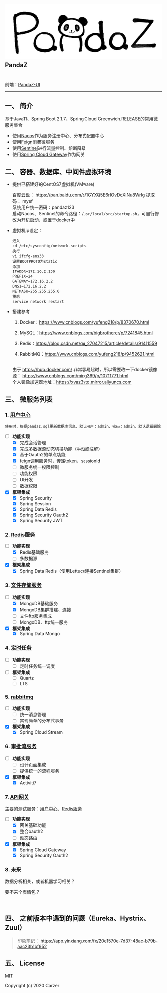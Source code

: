 # ![pandaz](https://github.com/Carzer/pandaz/blob/master/logo.png) <sup><sup>PandaZ</sup></sup>

前端：[PandaZ-UI](https://github.com/Carzer/pandaz-ui.git)

----------------------------------------------------
## 一、 简介

基于Java11、Spring Boot 2.1.7、Spring Cloud Greenwich.RELEASE的常用微服务集合

- 使用[Nacos](https://github.com/alibaba/nacos/releases)作为服务注册中心、分布式配置中心
- 使用[Feign](https://spring.io/projects/spring-cloud-openfeign)消费微服务
- 使用[Sentinel](https://github.com/alibaba/Sentinel/releases)进行流量控制、熔断降级
- 使用[Spring Cloud Gateway](https://spring.io/projects/spring-cloud-gateway)作为网关


## 二、 容器、数据库、中间件虚拟环境

- 提供已搭建好的CentOS7虚拟机(VMware)
    
    百度云盘： https://pan.baidu.com/s/1GYXQ5E6rIOvDcXINu8Wrlg  提取码： myef <br/>
    系统用户统一密码：pandaz123<br/>
    启动Nacos、Sentinel的命令路径：`/usr/local/src/startup.sh`，可自行修改为开机启动、或置于docker中    
    
- 虚拟机ip设定：
    ```
    进入
    cd /etc/sysconfig/network-scripts
    执行
    vi ifcfg-ens33
    设置BOOTPROTO为static
    添加
    IPADDR=172.16.2.130
    PREFIX=24
    GATEWAY=172.16.2.2
    DNS1=172.16.2.2
    NETMASK=255.255.255.0
    重启
    service network restart
    ```
- 搭建参考
    1. Docker：https://www.cnblogs.com/yufeng218/p/8370670.html
    
    2. MySQL：https://www.cnblogs.com/bigbrotherer/p/7241845.html
    
    3. Redis：https://blog.csdn.net/qq_27047215/article/details/91411559
    
    4. RabbitMQ：https://www.cnblogs.com/yufeng218/p/9452621.html <br/><br/>
    
     由于 https://hub.docker.com/ 非常容易超时，所以需要改一下docker镜像源： https://www.cnblogs.com/ming369/p/10711771.html<br/>
     个人镜像加速器地址：https://xvaz3vtq.mirror.aliyuncs.com


## 三、 微服务列表

### 1. [用户中心](http://localhost:9007)

    使用时，根据pandaz.sql更新数据库信息，默认用户：admin，密码：admin，默认逻辑删除

- [ ] **功能实现**
    - [x] 完成会话管理
    - [x] 完成多数据源动态切换功能（手动或注解）
    - [x] 基于Oauth2的单点功能
    - [x] feign调用服务时，传递token、sessionId
    - [ ] 微服务统一权限控制
    - [ ] 功能权限
    - [ ] UI开发
    - [ ] 数据权限
- [x] **框架集成**
    - [x] Spring Security
    - [x] Spring Session
    - [x] Spring Data Redis
    - [x] Spring Security Oauth2 
    - [x] Spring Security JWT
    
### 2. [Redis服务](http://localhost:9001)

- [ ] **功能实现**
    - [x] Redis基础服务
    - [ ] 多数据源
- [x] **框架集成**
    - [x] Spring Data Redis（使用Lettuce连接Sentinel集群）
    
### 3. [文件存储服务](http://localhost:9005)

- [ ] **功能实现**
    - [x] MongoDB基础服务
    - [x] MongoDB集群搭建、连接
    - [ ] 文件ftp服务集成
    - [ ] MongoDB、ftp统一服务
- [x] **框架集成**
    - [x] Spring Data Mongo
    
### 4. [定时任务](http://localhost:9003)

- [ ] **功能实现**
    - [ ] 定时任务统一调度
- [ ] **框架集成**
    - [ ] Quartz
    - [ ] LTS
    
### 5. [rabbitmq](http://localhost:9004)

- [ ] **功能实现**
    - [ ] 统一消息管理
    - [ ] 实现简单的分布式事务
- [x] **框架集成**
    - [x] Spring Cloud Stream
    
### 6. [审批流服务](http://localhost:9006)

- [ ] **功能实现**
    - [ ] 设计页面集成
    - [ ] 提供统一的流程服务
- [x] **框架集成**
    - [x] Activiti7
    
### 7. [API网关](http://localhost:7777)
主要的测试服务：[用户中心](http://localhost:9007)、[Redis服务](http://localhost:9001)

- [ ] **功能实现**
    - [x] 网关基础功能
    - [x] 整合oauth2
    - [ ] 动态路由
- [x] **框架集成**
    - [x] Spring Cloud Gateway
    - [x] Spring Security Oauth2
    
### 8. 未来

数据分析相关，或者机器学习相关？

要不来个表情包？

​    
## 四、 之前版本中遇到的问题（Eureka、Hystrix、Zuul）

> 印象笔记： https://app.yinxiang.com/fx/20e1570e-7d37-48ac-b79b-aac23b1bf952


## 五、 License 

[MIT](https://github.com/Carzer/pandaz/blob/master/LICENSE)

Copyright (c) 2020 Carzer